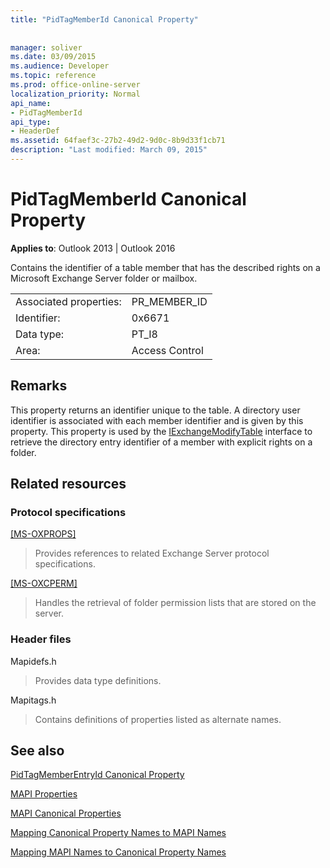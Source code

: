 ```yaml
---
title: "PidTagMemberId Canonical Property"
 
 
manager: soliver
ms.date: 03/09/2015
ms.audience: Developer
ms.topic: reference
ms.prod: office-online-server
localization_priority: Normal
api_name:
- PidTagMemberId
api_type:
- HeaderDef
ms.assetid: 64faef3c-27b2-49d2-9d0c-8b9d33f1cb71
description: "Last modified: March 09, 2015"
---
```


# PidTagMemberId Canonical Property

  
  
**Applies to**: Outlook 2013 | Outlook 2016 
  
Contains the identifier of a table member that has the described rights on a Microsoft Exchange Server folder or mailbox.
  
|||
|:-----|:-----|
|Associated properties:  <br/> |PR_MEMBER_ID  <br/> |
|Identifier:  <br/> |0x6671  <br/> |
|Data type:  <br/> |PT_I8  <br/> |
|Area:  <br/> |Access Control  <br/> |
   
## Remarks

This property returns an identifier unique to the table. A directory user identifier is associated with each member identifier and is given by this property. This property is used by the [IExchangeModifyTable](iexchangemodifytableiunknown.md) interface to retrieve the directory entry identifier of a member with explicit rights on a folder. 
  
## Related resources

### Protocol specifications

[[MS-OXPROPS]](https://msdn.microsoft.com/library/f6ab1613-aefe-447d-a49c-18217230b148%28Office.15%29.aspx)
  
> Provides references to related Exchange Server protocol specifications.
    
[[MS-OXCPERM]](https://msdn.microsoft.com/library/944ddb65-6249-4c34-a46e-363fcd37195e%28Office.15%29.aspx)
  
> Handles the retrieval of folder permission lists that are stored on the server.
    
### Header files

Mapidefs.h
  
> Provides data type definitions.
    
Mapitags.h
  
> Contains definitions of properties listed as alternate names.
    
## See also



[PidTagMemberEntryId Canonical Property](pidtagmemberentryid-canonical-property.md)


[MAPI Properties](mapi-properties.md)
  
[MAPI Canonical Properties](mapi-canonical-properties.md)
  
[Mapping Canonical Property Names to MAPI Names](mapping-canonical-property-names-to-mapi-names.md)
  
[Mapping MAPI Names to Canonical Property Names](mapping-mapi-names-to-canonical-property-names.md)

